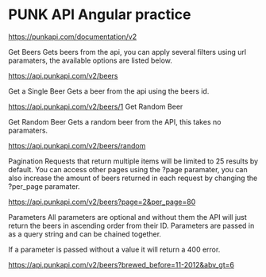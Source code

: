 # PUNK API Angular practice

https://punkapi.com/documentation/v2

Get Beers
Gets beers from the api, you can apply several filters using url paramaters, the available options are listed below.

https://api.punkapi.com/v2/beers

Get a Single Beer
Gets a beer from the api using the beers id.

https://api.punkapi.com/v2/beers/1
Get Random Beer

Get Random Beer
Gets a random beer from the API, this takes no paramaters.

https://api.punkapi.com/v2/beers/random

Pagination
Requests that return multiple items will be limited to 25 results by default. You can access other pages using the ?page paramater, you can also increase the amount of beers returned in each request by changing the ?per_page paramater.

https://api.punkapi.com/v2/beers?page=2&per_page=80

Parameters
All parameters are optional and without them the API will just return the beers in ascending order from their ID. Parameters are passed in as a query string and can be chained together.

If a parameter is passed without a value it will return a 400 error.

https://api.punkapi.com/v2/beers?brewed_before=11-2012&abv_gt=6